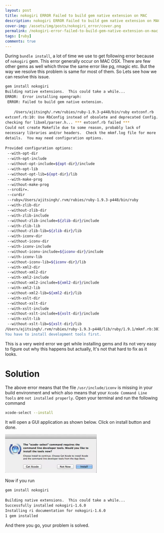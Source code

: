 ```yaml
---
layout: post
title: nokogiri ERROR Failed to build gem native extension on MAC
description: nokogiri ERROR Failed to build gem native extension on MAC, Find out how to solve this issue with a single command.
cover-img: /assets/img/posts/nokogiri_error/cover.png
permalink: /nokogiri-error-failed-to-build-gem-native-extension-on-mac
tags: [ruby]
comments: true
---
```


During `bundle install`, a lot of time we use to get following error because of `nokogiri` gem. This error generally occur on MAC OSX. There are few other gems as well which throw the same error like pg, rmagic etc. But the way we resolve this problem is same for most of them. So Lets see how we can resolve this issue.

```bash
gem install nokogiri
Building native extensions.  This could take a while...
ERROR:  Error installing opengraph:
 ERROR: Failed to build gem native extension.
 
    /Users/ajitsingh/.rvm/rubies/ruby-1.9.3-p448/bin/ruby extconf.rb
extconf.rb:10: Use RbConfig instead of obsolete and deprecated Config.
checking for libxml/parser.h... *** extconf.rb failed ***
Could not create Makefile due to some reason, probably lack of
necessary libraries and/or headers.  Check the mkmf.log file for more
details.  You may need configuration options.
 
Provided configuration options:
 --with-opt-dir
 --with-opt-include
 --without-opt-include=${opt-dir}/include
 --with-opt-lib
 --without-opt-lib=${opt-dir}/lib
 --with-make-prog
 --without-make-prog
 --srcdir=.
 --curdir
 --ruby=/Users/ajitsingh/.rvm/rubies/ruby-1.9.3-p448/bin/ruby
 --with-zlib-dir
 --without-zlib-dir
 --with-zlib-include
 --without-zlib-include=${zlib-dir}/include
 --with-zlib-lib
 --without-zlib-lib=${zlib-dir}/lib
 --with-iconv-dir
 --without-iconv-dir
 --with-iconv-include
 --without-iconv-include=${iconv-dir}/include
 --with-iconv-lib
 --without-iconv-lib=${iconv-dir}/lib
 --with-xml2-dir
 --without-xml2-dir
 --with-xml2-include
 --without-xml2-include=${xml2-dir}/include
 --with-xml2-lib
 --without-xml2-lib=${xml2-dir}/lib
 --with-xslt-dir
 --without-xslt-dir
 --with-xslt-include
 --without-xslt-include=${xslt-dir}/include
 --with-xslt-lib
 --without-xslt-lib=${xslt-dir}/lib
/Users/ajitsingh/.rvm/rubies/ruby-1.9.3-p448/lib/ruby/1.9.1/mkmf.rb:381:in `try_do': The compiler failed to generate an executable file. (RuntimeError)
You have to install development tools first.
```

This is a very weird error we get while installing gems and its not very easy to figure out why this happens but actually, It's not that hard to fix as it looks.

# Solution

The above error means that the file `/usr/include/iconv` is missing in your build environment and which also means that your `Xcode Command Line Tools` are `not installed properly`. Open your terminal and run the following command

```bash
xcode-select --install
```

It will open a GUI application as shown below. Click on install button and done.

![Crepe](/assets/img/posts/nokogiri_error/xcode-install.png)

Now if you run

```bash
gem install nokogiri

Building native extensions.  This could take a while...
Successfully installed nokogiri-1.6.0
Installing ri documentation for nokogiri-1.6.0
1 gem installed
```

And there you go, your problem is solved.


